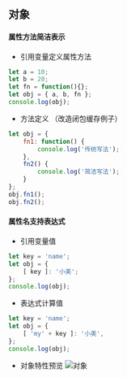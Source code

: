 ## 对象

#### 属性方法简洁表示

- 引用变量定义属性方法
```javascript
let a = 10;
let b = 20;
let fn = function(){};
let obj = { a, b, fn };
console.log(obj);
```

- 方法定义 （改造闭包缓存例子）
```javascript
let obj = {
	fn1: function() {
		console.log('传统写法');
	},
	fn2() {
		console.log('简洁写法');
	}
};
obj.fn1();
obj.fn2();
```

#### 属性名支持表达式

- 引用变量值

```javascript
let key = 'name';
let obj = {
	[ key ]: '小美';
};
console.log(obj);
```

- 表达式计算值

```javascript
let key = 'name';
let obj = {
	[ 'my' + key ]: '小美',
};
console.log(obj);
```

- 对象特性预览
![对象](./imgs/object.jpg)
